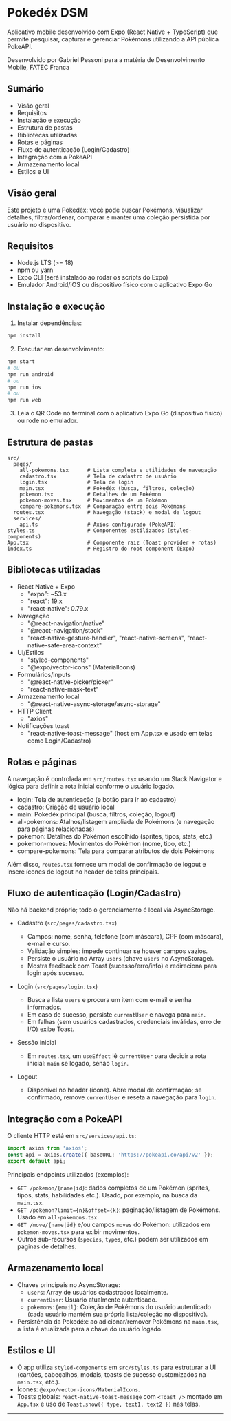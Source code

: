 # Pokedéx DSM

Aplicativo mobile desenvolvido com Expo (React Native + TypeScript) que permite pesquisar, capturar e gerenciar Pokémons utilizando a API pública PokeAPI.

Desenvolvido por Gabriel Pessoni para a matéria de Desenvolvimento Mobile, FATEC Franca

## Sumário
- Visão geral
- Requisitos
- Instalação e execução
- Estrutura de pastas
- Bibliotecas utilizadas
- Rotas e páginas
- Fluxo de autenticação (Login/Cadastro)
- Integração com a PokeAPI
- Armazenamento local
- Estilos e UI

## Visão geral
Este projeto é uma Pokedéx: você pode buscar Pokémons, visualizar detalhes, filtrar/ordenar, comparar e manter uma coleção persistida por usuário no dispositivo.

## Requisitos
- Node.js LTS (>= 18)
- npm ou yarn
- Expo CLI (será instalado ao rodar os scripts do Expo)
- Emulador Android/iOS ou dispositivo físico com o aplicativo Expo Go

## Instalação e execução
1. Instalar dependências:
```bash
npm install
```
2. Executar em desenvolvimento:
```bash
npm start
# ou
npm run android
# ou
npm run ios
# ou
npm run web
```
3. Leia o QR Code no terminal com o aplicativo Expo Go (dispositivo físico) ou rode no emulador.

## Estrutura de pastas
```
src/
  pages/
    all-pokemons.tsx      # Lista completa e utilidades de navegação
    cadastro.tsx          # Tela de cadastro de usuário
    login.tsx             # Tela de login
    main.tsx              # Pokedéx (busca, filtros, coleção)
    pokemon.tsx           # Detalhes de um Pokémon
    pokemon-moves.tsx     # Movimentos de um Pokémon
    compare-pokemons.tsx  # Comparação entre dois Pokémons
  routes.tsx              # Navegação (stack) e modal de logout
  services/
    api.ts                # Axios configurado (PokeAPI)
styles.ts                 # Componentes estilizados (styled-components)
App.tsx                   # Componente raiz (Toast provider + rotas)
index.ts                  # Registro do root component (Expo)
```

## Bibliotecas utilizadas
- React Native + Expo
  - "expo": ~53.x
  - "react": 19.x
  - "react-native": 0.79.x
- Navegação
  - "@react-navigation/native"
  - "@react-navigation/stack"
  - "react-native-gesture-handler", "react-native-screens", "react-native-safe-area-context"
- UI/Estilos
  - "styled-components"
  - "@expo/vector-icons" (MaterialIcons)
- Formulários/Inputs
  - "@react-native-picker/picker"
  - "react-native-mask-text"
- Armazenamento local
  - "@react-native-async-storage/async-storage"
- HTTP Client
  - "axios"
- Notificações toast
  - "react-native-toast-message" (host em App.tsx e usado em telas como Login/Cadastro)

## Rotas e páginas
A navegação é controlada em `src/routes.tsx` usando um Stack Navigator e lógica para definir a rota inicial conforme o usuário logado.

- login: Tela de autenticação (e botão para ir ao cadastro)
- cadastro: Criação de usuário local
- main: Pokedéx principal (busca, filtros, coleção, logout)
- all-pokemons: Atalhos/listagem ampliada de Pokémons (e navegação para páginas relacionadas)
- pokemon: Detalhes do Pokémon escolhido (sprites, tipos, stats, etc.)
- pokemon-moves: Movimentos do Pokémon (nome, tipo, etc.)
- compare-pokemons: Tela para comparar atributos de dois Pokémons

Além disso, `routes.tsx` fornece um modal de confirmação de logout e insere ícones de logout no header de telas principais.

## Fluxo de autenticação (Login/Cadastro)
Não há backend próprio; todo o gerenciamento é local via AsyncStorage.

- Cadastro (`src/pages/cadastro.tsx`)
  - Campos: nome, senha, telefone (com máscara), CPF (com máscara), e-mail e curso.
  - Validação simples: impede continuar se houver campos vazios.
  - Persiste o usuário no Array `users` (chave `users` no AsyncStorage).
  - Mostra feedback com Toast (sucesso/erro/info) e redireciona para login após sucesso.

- Login (`src/pages/login.tsx`)
  - Busca a lista `users` e procura um item com e-mail e senha informados.
  - Em caso de sucesso, persiste `currentUser` e navega para `main`.
  - Em falhas (sem usuários cadastrados, credenciais inválidas, erro de I/O) exibe Toast.

- Sessão inicial
  - Em `routes.tsx`, um `useEffect` lê `currentUser` para decidir a rota inicial: `main` se logado, senão `login`.

- Logout
  - Disponível no header (ícone). Abre modal de confirmação; se confirmado, remove `currentUser` e reseta a navegação para `login`.

## Integração com a PokeAPI
O cliente HTTP está em `src/services/api.ts`:
```ts
import axios from 'axios';
const api = axios.create({ baseURL: 'https://pokeapi.co/api/v2' });
export default api;
```
Principais endpoints utilizados (exemplos):
- `GET /pokemon/{name|id}`: dados completos de um Pokémon (sprites, tipos, stats, habilidades etc.). Usado, por exemplo, na busca da `main.tsx`.
- `GET /pokemon?limit={n}&offset={k}`: paginação/listagem de Pokémons. Usado em `all-pokemons.tsx`.
- `GET /move/{name|id}` e/ou campos `moves` do Pokémon: utilizados em `pokemon-moves.tsx` para exibir movimentos.
- Outros sub-recursos (`species`, `types`, etc.) podem ser utilizados em páginas de detalhes.

## Armazenamento local
- Chaves principais no AsyncStorage:
  - `users`: Array de usuários cadastrados localmente.
  - `currentUser`: Usuário atualmente autenticado.
  - `pokemons:{email}`: Coleção de Pokémons do usuário autenticado (cada usuário mantém sua própria lista/coleção no dispositivo).
- Persistência da Pokedéx: ao adicionar/remover Pokémons na `main.tsx`, a lista é atualizada para a chave do usuário logado.

## Estilos e UI
- O app utiliza `styled-components` em `src/styles.ts` para estruturar a UI (cartões, cabeçalhos, modais, toasts de sucesso customizados na `main.tsx`, etc.).
- Ícones: `@expo/vector-icons/MaterialIcons`.
- Toasts globais: `react-native-toast-message` com `<Toast />` montado em `App.tsx` e uso de `Toast.show({ type, text1, text2 })` nas telas.

---
